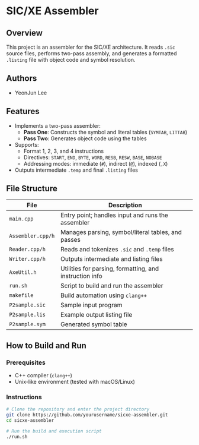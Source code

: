 # SIC/XE Assembler

## Overview

This project is an assembler for the SIC/XE architecture. It reads `.sic` source files, performs two-pass assembly, and generates a formatted `.listing` file with object code and symbol resolution.

## Authors

- YeonJun Lee


## Features

- Implements a two-pass assembler:
  - **Pass One**: Constructs the symbol and literal tables (`SYMTAB`, `LITTAB`)
  - **Pass Two**: Generates object code using the tables
- Supports:
  - Format 1, 2, 3, and 4 instructions
  - Directives: `START`, `END`, `BYTE`, `WORD`, `RESB`, `RESW`, `BASE`, `NOBASE`
  - Addressing modes: immediate (`#`), indirect (`@`), indexed (`,X`)
- Outputs intermediate `.temp` and final `.listing` files

## File Structure

| File              | Description                                       |
|-------------------|---------------------------------------------------|
| `main.cpp`        | Entry point; handles input and runs the assembler |
| `Assembler.cpp/h` | Manages parsing, symbol/literal tables, and passes|
| `Reader.cpp/h`    | Reads and tokenizes `.sic` and `.temp` files      |
| `Writer.cpp/h`    | Outputs intermediate and listing files            |
| `AxeUtil.h`       | Utilities for parsing, formatting, and instruction info |
| `run.sh`          | Script to build and run the assembler             |
| `makefile`        | Build automation using `clang++`                  |
| `P2sample.sic`    | Sample input program                              |
| `P2sample.lis`    | Example output listing file                       |
| `P2sample.sym`    | Generated symbol table                            |

## How to Build and Run

### Prerequisites

- C++ compiler (`clang++`)
- Unix-like environment (tested with macOS/Linux)

### Instructions

```bash
# Clone the repository and enter the project directory
git clone https://github.com/yourusername/sicxe-assembler.git
cd sicxe-assembler

# Run the build and execution script
./run.sh
